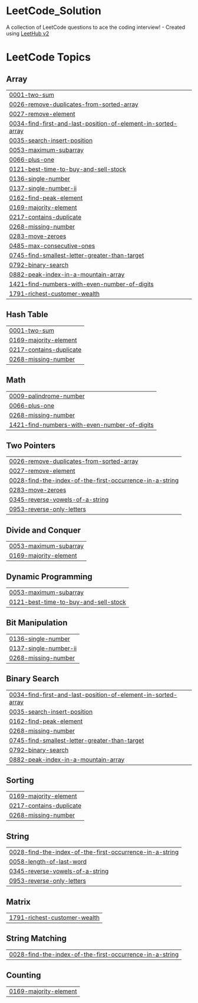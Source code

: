 # LeetCode_Solution
A collection of LeetCode questions to ace the coding interview! - Created using [LeetHub v2](https://github.com/arunbhardwaj/LeetHub-2.0)

<!---LeetCode Topics Start-->
# LeetCode Topics
## Array
|  |
| ------- |
| [0001-two-sum](https://github.com/SANTHOSHKUMAR-SK7/LeetCode_Solution/tree/master/0001-two-sum) |
| [0026-remove-duplicates-from-sorted-array](https://github.com/SANTHOSHKUMAR-SK7/LeetCode_Solution/tree/master/0026-remove-duplicates-from-sorted-array) |
| [0027-remove-element](https://github.com/SANTHOSHKUMAR-SK7/LeetCode_Solution/tree/master/0027-remove-element) |
| [0034-find-first-and-last-position-of-element-in-sorted-array](https://github.com/SANTHOSHKUMAR-SK7/LeetCode_Solution/tree/master/0034-find-first-and-last-position-of-element-in-sorted-array) |
| [0035-search-insert-position](https://github.com/SANTHOSHKUMAR-SK7/LeetCode_Solution/tree/master/0035-search-insert-position) |
| [0053-maximum-subarray](https://github.com/SANTHOSHKUMAR-SK7/LeetCode_Solution/tree/master/0053-maximum-subarray) |
| [0066-plus-one](https://github.com/SANTHOSHKUMAR-SK7/LeetCode_Solution/tree/master/0066-plus-one) |
| [0121-best-time-to-buy-and-sell-stock](https://github.com/SANTHOSHKUMAR-SK7/LeetCode_Solution/tree/master/0121-best-time-to-buy-and-sell-stock) |
| [0136-single-number](https://github.com/SANTHOSHKUMAR-SK7/LeetCode_Solution/tree/master/0136-single-number) |
| [0137-single-number-ii](https://github.com/SANTHOSHKUMAR-SK7/LeetCode_Solution/tree/master/0137-single-number-ii) |
| [0162-find-peak-element](https://github.com/SANTHOSHKUMAR-SK7/LeetCode_Solution/tree/master/0162-find-peak-element) |
| [0169-majority-element](https://github.com/SANTHOSHKUMAR-SK7/LeetCode_Solution/tree/master/0169-majority-element) |
| [0217-contains-duplicate](https://github.com/SANTHOSHKUMAR-SK7/LeetCode_Solution/tree/master/0217-contains-duplicate) |
| [0268-missing-number](https://github.com/SANTHOSHKUMAR-SK7/LeetCode_Solution/tree/master/0268-missing-number) |
| [0283-move-zeroes](https://github.com/SANTHOSHKUMAR-SK7/LeetCode_Solution/tree/master/0283-move-zeroes) |
| [0485-max-consecutive-ones](https://github.com/SANTHOSHKUMAR-SK7/LeetCode_Solution/tree/master/0485-max-consecutive-ones) |
| [0745-find-smallest-letter-greater-than-target](https://github.com/SANTHOSHKUMAR-SK7/LeetCode_Solution/tree/master/0745-find-smallest-letter-greater-than-target) |
| [0792-binary-search](https://github.com/SANTHOSHKUMAR-SK7/LeetCode_Solution/tree/master/0792-binary-search) |
| [0882-peak-index-in-a-mountain-array](https://github.com/SANTHOSHKUMAR-SK7/LeetCode_Solution/tree/master/0882-peak-index-in-a-mountain-array) |
| [1421-find-numbers-with-even-number-of-digits](https://github.com/SANTHOSHKUMAR-SK7/LeetCode_Solution/tree/master/1421-find-numbers-with-even-number-of-digits) |
| [1791-richest-customer-wealth](https://github.com/SANTHOSHKUMAR-SK7/LeetCode_Solution/tree/master/1791-richest-customer-wealth) |
## Hash Table
|  |
| ------- |
| [0001-two-sum](https://github.com/SANTHOSHKUMAR-SK7/LeetCode_Solution/tree/master/0001-two-sum) |
| [0169-majority-element](https://github.com/SANTHOSHKUMAR-SK7/LeetCode_Solution/tree/master/0169-majority-element) |
| [0217-contains-duplicate](https://github.com/SANTHOSHKUMAR-SK7/LeetCode_Solution/tree/master/0217-contains-duplicate) |
| [0268-missing-number](https://github.com/SANTHOSHKUMAR-SK7/LeetCode_Solution/tree/master/0268-missing-number) |
## Math
|  |
| ------- |
| [0009-palindrome-number](https://github.com/SANTHOSHKUMAR-SK7/LeetCode_Solution/tree/master/0009-palindrome-number) |
| [0066-plus-one](https://github.com/SANTHOSHKUMAR-SK7/LeetCode_Solution/tree/master/0066-plus-one) |
| [0268-missing-number](https://github.com/SANTHOSHKUMAR-SK7/LeetCode_Solution/tree/master/0268-missing-number) |
| [1421-find-numbers-with-even-number-of-digits](https://github.com/SANTHOSHKUMAR-SK7/LeetCode_Solution/tree/master/1421-find-numbers-with-even-number-of-digits) |
## Two Pointers
|  |
| ------- |
| [0026-remove-duplicates-from-sorted-array](https://github.com/SANTHOSHKUMAR-SK7/LeetCode_Solution/tree/master/0026-remove-duplicates-from-sorted-array) |
| [0027-remove-element](https://github.com/SANTHOSHKUMAR-SK7/LeetCode_Solution/tree/master/0027-remove-element) |
| [0028-find-the-index-of-the-first-occurrence-in-a-string](https://github.com/SANTHOSHKUMAR-SK7/LeetCode_Solution/tree/master/0028-find-the-index-of-the-first-occurrence-in-a-string) |
| [0283-move-zeroes](https://github.com/SANTHOSHKUMAR-SK7/LeetCode_Solution/tree/master/0283-move-zeroes) |
| [0345-reverse-vowels-of-a-string](https://github.com/SANTHOSHKUMAR-SK7/LeetCode_Solution/tree/master/0345-reverse-vowels-of-a-string) |
| [0953-reverse-only-letters](https://github.com/SANTHOSHKUMAR-SK7/LeetCode_Solution/tree/master/0953-reverse-only-letters) |
## Divide and Conquer
|  |
| ------- |
| [0053-maximum-subarray](https://github.com/SANTHOSHKUMAR-SK7/LeetCode_Solution/tree/master/0053-maximum-subarray) |
| [0169-majority-element](https://github.com/SANTHOSHKUMAR-SK7/LeetCode_Solution/tree/master/0169-majority-element) |
## Dynamic Programming
|  |
| ------- |
| [0053-maximum-subarray](https://github.com/SANTHOSHKUMAR-SK7/LeetCode_Solution/tree/master/0053-maximum-subarray) |
| [0121-best-time-to-buy-and-sell-stock](https://github.com/SANTHOSHKUMAR-SK7/LeetCode_Solution/tree/master/0121-best-time-to-buy-and-sell-stock) |
## Bit Manipulation
|  |
| ------- |
| [0136-single-number](https://github.com/SANTHOSHKUMAR-SK7/LeetCode_Solution/tree/master/0136-single-number) |
| [0137-single-number-ii](https://github.com/SANTHOSHKUMAR-SK7/LeetCode_Solution/tree/master/0137-single-number-ii) |
| [0268-missing-number](https://github.com/SANTHOSHKUMAR-SK7/LeetCode_Solution/tree/master/0268-missing-number) |
## Binary Search
|  |
| ------- |
| [0034-find-first-and-last-position-of-element-in-sorted-array](https://github.com/SANTHOSHKUMAR-SK7/LeetCode_Solution/tree/master/0034-find-first-and-last-position-of-element-in-sorted-array) |
| [0035-search-insert-position](https://github.com/SANTHOSHKUMAR-SK7/LeetCode_Solution/tree/master/0035-search-insert-position) |
| [0162-find-peak-element](https://github.com/SANTHOSHKUMAR-SK7/LeetCode_Solution/tree/master/0162-find-peak-element) |
| [0268-missing-number](https://github.com/SANTHOSHKUMAR-SK7/LeetCode_Solution/tree/master/0268-missing-number) |
| [0745-find-smallest-letter-greater-than-target](https://github.com/SANTHOSHKUMAR-SK7/LeetCode_Solution/tree/master/0745-find-smallest-letter-greater-than-target) |
| [0792-binary-search](https://github.com/SANTHOSHKUMAR-SK7/LeetCode_Solution/tree/master/0792-binary-search) |
| [0882-peak-index-in-a-mountain-array](https://github.com/SANTHOSHKUMAR-SK7/LeetCode_Solution/tree/master/0882-peak-index-in-a-mountain-array) |
## Sorting
|  |
| ------- |
| [0169-majority-element](https://github.com/SANTHOSHKUMAR-SK7/LeetCode_Solution/tree/master/0169-majority-element) |
| [0217-contains-duplicate](https://github.com/SANTHOSHKUMAR-SK7/LeetCode_Solution/tree/master/0217-contains-duplicate) |
| [0268-missing-number](https://github.com/SANTHOSHKUMAR-SK7/LeetCode_Solution/tree/master/0268-missing-number) |
## String
|  |
| ------- |
| [0028-find-the-index-of-the-first-occurrence-in-a-string](https://github.com/SANTHOSHKUMAR-SK7/LeetCode_Solution/tree/master/0028-find-the-index-of-the-first-occurrence-in-a-string) |
| [0058-length-of-last-word](https://github.com/SANTHOSHKUMAR-SK7/LeetCode_Solution/tree/master/0058-length-of-last-word) |
| [0345-reverse-vowels-of-a-string](https://github.com/SANTHOSHKUMAR-SK7/LeetCode_Solution/tree/master/0345-reverse-vowels-of-a-string) |
| [0953-reverse-only-letters](https://github.com/SANTHOSHKUMAR-SK7/LeetCode_Solution/tree/master/0953-reverse-only-letters) |
## Matrix
|  |
| ------- |
| [1791-richest-customer-wealth](https://github.com/SANTHOSHKUMAR-SK7/LeetCode_Solution/tree/master/1791-richest-customer-wealth) |
## String Matching
|  |
| ------- |
| [0028-find-the-index-of-the-first-occurrence-in-a-string](https://github.com/SANTHOSHKUMAR-SK7/LeetCode_Solution/tree/master/0028-find-the-index-of-the-first-occurrence-in-a-string) |
## Counting
|  |
| ------- |
| [0169-majority-element](https://github.com/SANTHOSHKUMAR-SK7/LeetCode_Solution/tree/master/0169-majority-element) |
<!---LeetCode Topics End-->